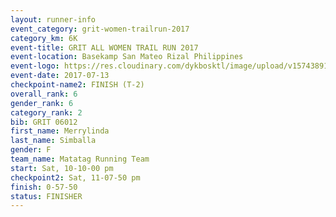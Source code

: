```yaml
---
layout: runner-info 
event_category: grit-women-trailrun-2017 
category_km: 6K 
event-title: GRIT ALL WOMEN TRAIL RUN 2017 
event-location: Basekamp San Mateo Rizal Philippines 
event-logo: https://res.cloudinary.com/dykbosktl/image/upload/v1574389137/Logo/a04c0-grit-logo_yxzsau.png 
event-date: 2017-07-13 
checkpoint-name2: FINISH (T-2) 
overall_rank: 6
gender_rank: 6
category_rank: 2
bib: GRIT 06012
first_name: Merrylinda
last_name: Simballa
gender: F
team_name: Matatag Running Team
start: Sat, 10-10-00 pm
checkpoint2: Sat, 11-07-50 pm
finish: 0-57-50
status: FINISHER
---
```

